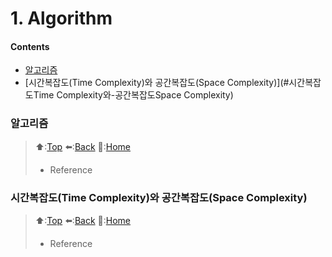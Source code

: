 # 1. Algorithm

#### Contents
- [알고리즘](#알고리즘)
- [시간복잡도(Time Complexity)와 공간복잡도(Space Complexity)](#시간복잡도Time Complexity와-공간복잡도Space Complexity)


### 알고리즘

> ⬆️:[Top](#1-Algorithm)
> ⬅️:[Back](https://github.com/Minho979/CS_Study/blob/main/README.md#2-Algorithm)
> 💁:[Home](https://github.com/Minho979/CS_Study/blob/main/README.md)
> - Reference

### 시간복잡도(Time Complexity)와 공간복잡도(Space Complexity)

> ⬆️:[Top](#1-Algorithm)
> ⬅️:[Back](https://github.com/Minho979/CS_Study/blob/main/README.md#2-Algorithm)
> 💁:[Home](https://github.com/Minho979/CS_Study/blob/main/README.md)
> - Reference
